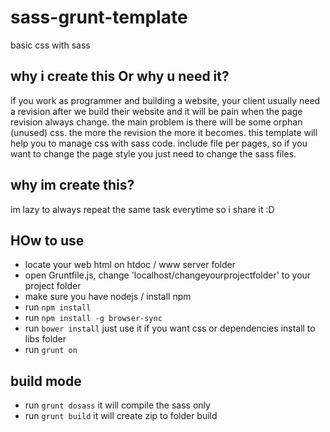 # sass-grunt-template
basic css with sass


## why i create this Or why u need it?
if you work as programmer and building a website, your client usually need a revision after we build their website and it will be pain when the page revision always change. the main problem is there will be some orphan (unused) css. the more the revision the more it becomes.
this template will help you to manage css with sass code. include file per pages, so if you want to change the page style you just need to change the sass files.

## why im create this?
im lazy to always repeat the same task everytime so i share it :D


## HOw to use
- locate your web html on htdoc / www server folder
- open Gruntfile.js, change 'localhost/changeyourprojectfolder' to your project folder
- make sure you have nodejs / install npm
- run `npm install`
- run `npm install -g browser-sync`
- run `bower install` just use it if you want css or dependencies install to libs folder
- run `grunt on`

## build mode
- run `grunt dosass` it will compile the sass only
- run `grunt build` it will create zip to folder build